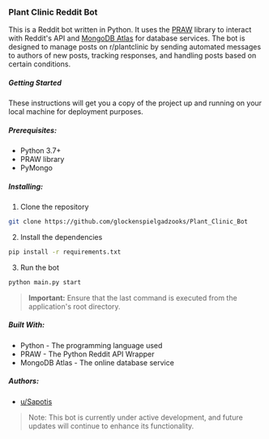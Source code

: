 ### Plant Clinic Reddit Bot

This is a Reddit bot written in Python. It uses the [PRAW](https://praw.readthedocs.io/en/latest/) library to interact with Reddit's API and [MongoDB Atlas](https://www.mongodb.com/atlas/database) for database services. The bot is designed to manage posts on r/plantclinic by sending automated messages to authors of new posts, tracking responses, and handling posts based on certain conditions.

##### Getting Started

These instructions will get you a copy of the project up and running on your local machine for deployment purposes.

##### Prerequisites:

* Python 3.7+
* PRAW library
* PyMongo

##### Installing:

1. Clone the repository
```bash
git clone https://github.com/glockenspielgadzooks/Plant_Clinic_Bot
```

2. Install the dependencies
```bash
pip install -r requirements.txt
```

3. Run the bot  
```bash
python main.py start
```

> __Important:__ Ensure that the last command is executed from the application's root directory.

##### Built With:

* Python - The programming language used
* PRAW - The Python Reddit API Wrapper
* MongoDB Atlas - The online database service

##### Authors:

* [u/Sapotis](https://www.reddit.com/user/Sapotis)

> Note: This bot is currently under active development, and future updates will continue to enhance its functionality.
